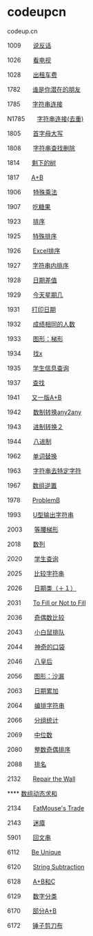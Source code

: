 # codeupcn

codeup.cn

1009　　[说反话](https://github.com/wang-jinghui/codeupcn/blob/master/1009.md)

1026　　[看电视](https://github.com/wang-jinghui/codeupcn/blob/master/1026.md)

1028　　[出租车费](https://github.com/wang-jinghui/codeupcn/blob/master/1028.md)

1782　　[谁是你潜在的朋友](https://github.com/wang-jinghui/codeupcn/blob/master/1782.md)

1785　　[字符串连接](https://github.com/wang-jinghui/codeupcn/blob/master/1785.md)

N1785　　[字符串连接(去重)](https://github.com/wang-jinghui/codeupcn/blob/master/N1785.md)

1805　　[首字母大写](https://github.com/wang-jinghui/codeupcn/blob/master/1805.md)

1808　　[字符串查找删除](https://github.com/wang-jinghui/codeupcn/blob/master/1808.md)

1814　　[剩下的树](https://github.com/wang-jinghui/codeupcn/blob/master/1814.md)

1817　　[A+B](https://github.com/wang-jinghui/codeupcn/blob/master/1817.md)

1906　　[特殊乘法](https://github.com/wang-jinghui/codeupcn/blob/master/1906.md)

1907　　[吃糖果](https://github.com/wang-jinghui/codeupcn/blob/master/1907.md)

1923　　[排序](https://github.com/wang-jinghui/codeupcn/blob/master/1923.md)

1925　　[特殊排序](https://github.com/wang-jinghui/codeupcn/blob/master/1925.md)

1926　　[Excel排序](https://github.com/wang-jinghui/codeupcn/blob/master/1926.md)

1927　　[字符串内排序](https://github.com/wang-jinghui/codeupcn/blob/master/1927.md)

1928　　[日期差值](https://github.com/wang-jinghui/codeupcn/blob/master/1928.md)

1929　　[今天星期几](https://github.com/wang-jinghui/codeupcn/blob/master/1929.md)

1931　　[打印日期](https://github.com/wang-jinghui/codeupcn/blob/master/1931.md)

1932　　[成绩相同的人数](https://github.com/wang-jinghui/codeupcn/blob/master/1932.md)

1933　　[图形：梯形](https://github.com/wang-jinghui/codeupcn/blob/master/1933.md)

1934　　[找x](https://github.com/wang-jinghui/codeupcn/blob/master/1934.md)

1935　　[学生信息查询](https://github.com/wang-jinghui/codeupcn/blob/master/1935.md)

1937　　[查找](https://github.com/wang-jinghui/codeupcn/blob/master/1937.md)

1941　　[又一版A+B](https://github.com/wang-jinghui/codeupcn/blob/master/1941.md)

1942　　[数制转换any2any](https://github.com/wang-jinghui/codeupcn/blob/master/1942.md)

1943　　[进制转换２](https://github.com/wang-jinghui/codeupcn/blob/master/1943.md)

1944　　[八进制](https://github.com/wang-jinghui/codeupcn/blob/master/1944.md)

1962　　[单词替换](https://github.com/wang-jinghui/codeupcn/blob/master/1962.md)

1963　　[字符串去特定字符](https://github.com/wang-jinghui/codeupcn/blob/master/1963.md)

1967　　[数组逆置](https://github.com/wang-jinghui/codeupcn/blob/master/1967.md)

1978　　[ProblemB](https://github.com/wang-jinghui/codeupcn/blob/master/1978.md)

1993　　[U型输出字符串](https://github.com/wang-jinghui/codeupcn/blob/master/1993.md)

2003　　[等腰梯形](https://github.com/wang-jinghui/codeupcn/blob/master/2003.md)

2018　　[数列](https://github.com/wang-jinghui/codeupcn/blob/master/2018.md)

2020　　[学生查询](https://github.com/wang-jinghui/codeupcn/blob/master/2020.md)

2025　　[比较字符串](https://github.com/wang-jinghui/codeupcn/blob/master/2025.md)

2026　　[日期类（＋１）](https://github.com/wang-jinghui/codeupcn/blob/master/2026.md)

2031　　[To Fill or Not to Fill](https://github.com/wang-jinghui/codeupcn/blob/master/%5Bcodeup%202031%5DTo%20Fill%20or%20Not%20to%20Fill.md)

2036　　[奇偶数比较](https://github.com/wang-jinghui/codeupcn/blob/master/2036.md)

2043　　[小白鼠排队](https://github.com/wang-jinghui/codeupcn/blob/master/2043.md)

2044　　[神奇的口袋](https://github.com/wang-jinghui/codeupcn/blob/master/2044.md)

2046　　[八皇后](https://github.com/wang-jinghui/codeupcn/blob/master/2046.md)

2056　　[图形：沙漏](https://github.com/wang-jinghui/codeupcn/blob/master/2056.md)

2063　　[日期累加](https://github.com/wang-jinghui/codeupcn/blob/master/2063.md)

2064　　[编排字符串](https://github.com/wang-jinghui/codeupcn/blob/master/2064.md)

2066　　[分组统计](https://github.com/wang-jinghui/codeupcn/blob/master/2066.md)

2069　　[中位数](https://github.com/wang-jinghui/codeupcn/blob/master/2069.md)

2080　　[整数奇偶排序](https://github.com/wang-jinghui/codeupcn/blob/master/2080.md)

2088　　[排名](https://github.com/wang-jinghui/codeupcn/blob/master/2088.md)

2132　　[Repair the Wall](https://github.com/wang-jinghui/codeupcn/blob/master/%5Bcodeup%202132%5D%20Repair%20the%20Wall.md)

****    [数组动态求和](https://github.com/wang-jinghui/codeupcn/blob/master/)

2134　　[FatMouse's Trade](https://github.com/wang-jinghui/codeupcn/blob/master/%5Bcodeup%202134%5D%20FatMouse's%20Trade.md)

2143　　[迷瘴](https://github.com/wang-jinghui/codeupcn/blob/master/%5Bcodeup%202143%5D%20%E8%BF%B7%E7%98%B4.md)

5901　　[回文串](https://github.com/wang-jinghui/codeupcn/blob/master/5901.md)

6112　　[Be Unique](https://github.com/wang-jinghui/codeupcn/blob/master/6112.md)

6120　　[String Subtraction](https://github.com/wang-jinghui/codeupcn/blob/master/6120.md)

6128　　[A+B和C](https://github.com/wang-jinghui/codeupcn/blob/master/6128.md)

6129　　[数字分类](https://github.com/wang-jinghui/codeupcn/blob/master/6129.md)

6170　　[部分A+B](https://github.com/wang-jinghui/codeupcn/blob/master/6170.md)

6172　　[锤子剪刀布](https://github.com/wang-jinghui/codeupcn/blob/master/6172.md)

